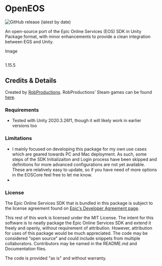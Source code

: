 # OpenEOS
![GitHub release (latest by date)](https://img.shields.io/github/v/release/RobProductions/OpenEOS?logo=github)

An open-source port of the Epic Online Services (EOS) SDK in Unity Package format, with minor enhancements to provide a clean integration between EGS and Unity.

Image

## 

1.15.5

## Credits & Details

Created by [RobProductions](https://twitter.com/RobProductions). RobProductions' Steam games can be found [here](https://store.steampowered.com/developer/robproductions).

### Requirements

- Tested with Unity 2020.3.26f1, though it will likely work in earlier versions too

### Limitations

- I mainly focused on developing this package for my own use cases which are geared towards PC and Mac deployment. As such, some steps of the SDK Initializaiton and Login process have been skipped and definitions for more advanced configurations are not yet available. These are relatively easy to update, so if you have need of more options in the EOSCore feel free to let me know.
- 

### License

The Epic Online Services SDK that is bundled in this package is subject to the license agreement found on [Epic's Developer Agreement page](https://dev.epicgames.com/en-US/services/terms/agreements).

This rest of this work is licensed under the MIT License. The intent for this software is to neatly package the Epic Online Services SDK and extend it freely and openly, without requirement of attribution. However, attribution for uses of this package would be much appreciated. The code may be considered "open source" and could include snippets from multiple collaborators. Contributors may be named in the README.md and Documentation files. 

The code is provided "as is" and without warranty. 
